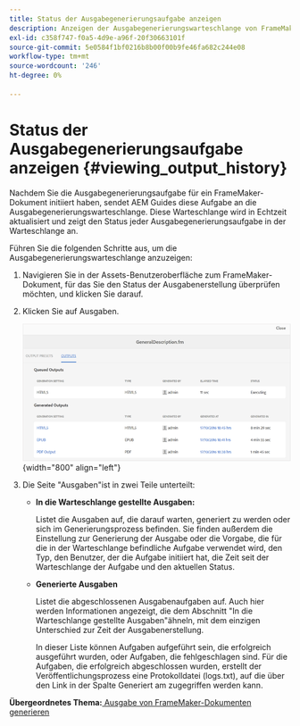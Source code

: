 ```yaml
---
title: Status der Ausgabegenerierungsaufgabe anzeigen
description: Anzeigen der Ausgabegenerierungswarteschlange von FrameMaker-Dokumenten. Erfahren Sie, wie Sie den Status einer Ausgabegenerierungsaufgabe anzeigen können.
exl-id: c358f747-f0a5-4d9e-a96f-20f30663101f
source-git-commit: 5e0584f1bf0216b8b00f00b9fe46fa682c244e08
workflow-type: tm+mt
source-wordcount: '246'
ht-degree: 0%

---
```


# Status der Ausgabegenerierungsaufgabe anzeigen {#viewing_output_history}

Nachdem Sie die Ausgabegenerierungsaufgabe für ein FrameMaker-Dokument initiiert haben, sendet AEM Guides diese Aufgabe an die Ausgabegenerierungswarteschlange. Diese Warteschlange wird in Echtzeit aktualisiert und zeigt den Status jeder Ausgabegenerierungsaufgabe in der Warteschlange an.

Führen Sie die folgenden Schritte aus, um die Ausgabegenerierungswarteschlange anzuzeigen:

1. Navigieren Sie in der Assets-Benutzeroberfläche zum FrameMaker-Dokument, für das Sie den Status der Ausgabenerstellung überprüfen möchten, und klicken Sie darauf.

1. Klicken Sie auf Ausgaben.

   ![](images/output-queued-fm.png){width="800" align="left"}

1. Die Seite &quot;Ausgaben&quot;ist in zwei Teile unterteilt:

   - **In die Warteschlange gestellte Ausgaben:**

     Listet die Ausgaben auf, die darauf warten, generiert zu werden oder sich im Generierungsprozess befinden. Sie finden außerdem die Einstellung zur Generierung der Ausgabe oder die Vorgabe, die für die in der Warteschlange befindliche Aufgabe verwendet wird, den Typ, den Benutzer, der die Aufgabe initiiert hat, die Zeit seit der Warteschlange der Aufgabe und den aktuellen Status.

   - **Generierte Ausgaben**

     Listet die abgeschlossenen Ausgabenaufgaben auf. Auch hier werden Informationen angezeigt, die dem Abschnitt &quot;In die Warteschlange gestellte Ausgaben&quot;ähneln, mit dem einzigen Unterschied zur Zeit der Ausgabenerstellung.

     In dieser Liste können Aufgaben aufgeführt sein, die erfolgreich ausgeführt wurden, oder Aufgaben, die fehlgeschlagen sind. Für die Aufgaben, die erfolgreich abgeschlossen wurden, erstellt der Veröffentlichungsprozess eine Protokolldatei \(logs.txt\), auf die über den Link in der Spalte Generiert am zugegriffen werden kann.


**Übergeordnetes Thema:**[ Ausgabe von FrameMaker-Dokumenten generieren](fm-output-generatation.md)
